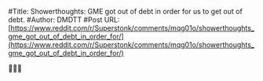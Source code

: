 #Title: Showerthoughts: GME got out of debt in order for us to get out of debt.
#Author: DMDTT
#Post URL: [https://www.reddit.com/r/Superstonk/comments/mqg01o/showerthoughts_gme_got_out_of_debt_in_order_for/](https://www.reddit.com/r/Superstonk/comments/mqg01o/showerthoughts_gme_got_out_of_debt_in_order_for/)


🚀💎🍌